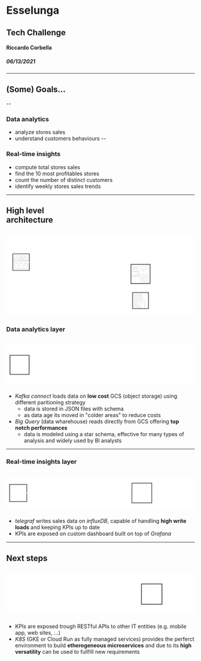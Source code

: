 # Esselunga<br/>
## Tech Challenge
#### Riccardo Corbella
##### 06/13/2021
---
## (Some) Goals...
--
### Data analytics
- analyze stores sales
- understand customers behaviours
--
### Real-time insights
- compute total stores sales
- find the 10 most profitables stores
- count the number of distinct customers
- identify weekly stores sales trends
---
## High level<br/> architecture
![Architecture](/images/esselunga_tech_architettura.png)
---
### Data analytics layer
![Analitycs layer](/images/architettura_anal.svg)
--
- _Kafka connect_ loads data on __low cost__ GCS (object storage) using different paritioning strategy
  - data is stored in JSON files with schema
  - as data age its moved in "colder areas" to reduce costs
- _Big Query_ (data wharehouse) reads directly from GCS offering __top notch performances__
  - data is modeled using a star schema, effective for many types of analysis and widely used by BI analysts
---
### Real-time insights layer
![Real-time layer](/images/architettura_real.svg)
--
- _telegraf_ writes sales data on _influxDB_, capable of handling __high write loads__ and keeping KPIs up to date
- KPIs are exposed on custom dashboard built on top of _Grafana_
---
## Next steps
![Extra layer](/images/architettura_extra.svg)
--
- KPIs are exposed trough RESTful APIs to other IT entities (e.g. mobile app, web sites, ...)
- _K8S_ (GKE or Cloud Run as fully managed services) provides the perferct environment to build __etherogeneous microservices__ and due to its __high versatility__ can be used to fullfill new requirements